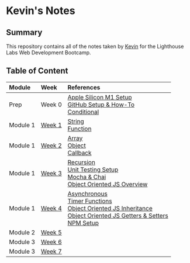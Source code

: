 # Kevin's Notes

## Summary 

This repository contains all of the notes taken by [Kevin](wiki/https://github.com/TinyMito) for the Lighthouse Labs Web Development Bootcamp.

## Table of Content
| Module   | Week   | References |
| :------- | :----- | :------ |
| Prep     | Week 0 | [Apple Silicon M1 Setup](wiki/appleSilicon.md)<br>[GitHub Setup & How-To](wiki/gitHub.md)<br>[Conditional](wiki/conditional.md) |
| Module 1 | [Week 1](wiki/week1.md) | [String](wiki/string.md)<br>[Function](wiki/function.md) |
| Module 1 | [Week 2](wiki/week2.md) | [Array](wiki/array.md)<br>[Object](wiki/object.md)<br>[Callback](wiki/callback.md) |
| Module 1 | [Week 3](wiki/week3.md) | [Recursion](wiki/recursion.md)<br>[Unit Testing Setup](wiki/unitTesting.md)<br>[Mocha & Chai](mochaChai.md)<br>[Object Oriented JS Overview](wiki/oop.md) |
| Module 1 | [Week 4](wiki/week4.md) | [Asynchronous](wiki/asynchronous.md)<br>[Timer Functions](wiki/function.md#delays)<br>[Object Oriented JS Inheritance](wiki/oop.md#inheritance)<br>[Object Oriented JS Getters & Setters](wiki/oop.md#getters--setters)<br>[NPM Setup](npm.md) |
| Module 2 | [Week 5](wiki/week5.md) |  |
| Module 3 | [Week 6](wiki/week6.md) |  |
| Module 3 | [Week 7](wiki/week7.md) |  |